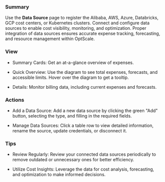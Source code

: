 ### **Summary**

Use the **Data Source** page to register the Alibaba, AWS, Azure, Databricks, GCP cost centers, or Kubernetes clusters. Connect and configure data sources to enable cost visibility, monitoring, and optimization. Proper integration of data sources ensures accurate expense tracking, forecasting, and resource management within OptScale.

### **View**

-   Summary Cards: Get an at-a-glance overview of expenses.

-   Quick Overview: Use the diagram to see total expenses, forecasts, and accessible limits.
Hover over the diagram to get a tooltip.
    
-   Details: Monitor billing data, including current expenses and forecasts.

### **Actions**

-   Add a Data Source: Add a new data source by clicking the green "Add" button, selecting the type, and filling in the required fields.
  
-   Manage Data Sources: Click a table row to view detailed information, rename the source, update credentials, or disconnect it.

### **Tips**

-   Review Regularly: Review your connected data sources periodically to remove outdated or unnecessary ones for better efficiency.

-   Utilize Cost Insights: Leverage the data for cost analysis, forecasting, and optimization to make informed decisions.